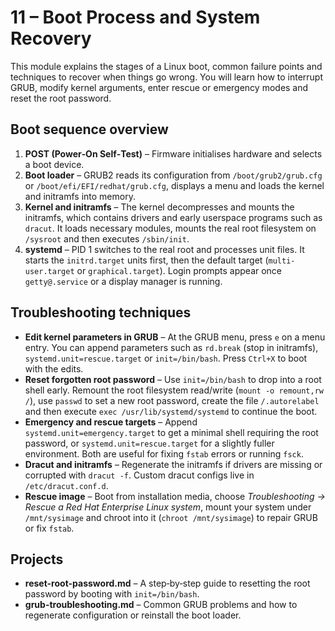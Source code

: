 # 11 – Boot Process and System Recovery

This module explains the stages of a Linux boot, common failure points and techniques to recover when things go wrong.  You will learn how to interrupt GRUB, modify kernel arguments, enter rescue or emergency modes and reset the root password.

## Boot sequence overview

1. **POST (Power‑On Self‑Test)** – Firmware initialises hardware and selects a boot device.
2. **Boot loader** – GRUB2 reads its configuration from `/boot/grub2/grub.cfg` or `/boot/efi/EFI/redhat/grub.cfg`, displays a menu and loads the kernel and initramfs into memory.
3. **Kernel and initramfs** – The kernel decompresses and mounts the initramfs, which contains drivers and early userspace programs such as `dracut`.  It loads necessary modules, mounts the real root filesystem on `/sysroot` and then executes `/sbin/init`.
4. **systemd** – PID 1 switches to the real root and processes unit files.  It starts the `initrd.target` units first, then the default target (`multi-user.target` or `graphical.target`).  Login prompts appear once `getty@.service` or a display manager is running.

## Troubleshooting techniques

- **Edit kernel parameters in GRUB** – At the GRUB menu, press `e` on a menu entry.  You can append parameters such as `rd.break` (stop in initramfs), `systemd.unit=rescue.target` or `init=/bin/bash`.  Press `Ctrl+X` to boot with the edits.
- **Reset forgotten root password** – Use `init=/bin/bash` to drop into a root shell early.  Remount the root filesystem read/write (`mount -o remount,rw /`), use `passwd` to set a new root password, create the file `/.autorelabel` and then execute `exec /usr/lib/systemd/systemd` to continue the boot.
- **Emergency and rescue targets** – Append `systemd.unit=emergency.target` to get a minimal shell requiring the root password, or `systemd.unit=rescue.target` for a slightly fuller environment.  Both are useful for fixing `fstab` errors or running `fsck`.
- **Dracut and initramfs** – Regenerate the initramfs if drivers are missing or corrupted with `dracut -f`.  Custom dracut configs live in `/etc/dracut.conf.d`.
- **Rescue image** – Boot from installation media, choose *Troubleshooting → Rescue a Red Hat Enterprise Linux system*, mount your system under `/mnt/sysimage` and chroot into it (`chroot /mnt/sysimage`) to repair GRUB or fix `fstab`.

## Projects

- **reset-root-password.md** – A step‑by‑step guide to resetting the root password by booting with `init=/bin/bash`.
- **grub-troubleshooting.md** – Common GRUB problems and how to regenerate configuration or reinstall the boot loader.